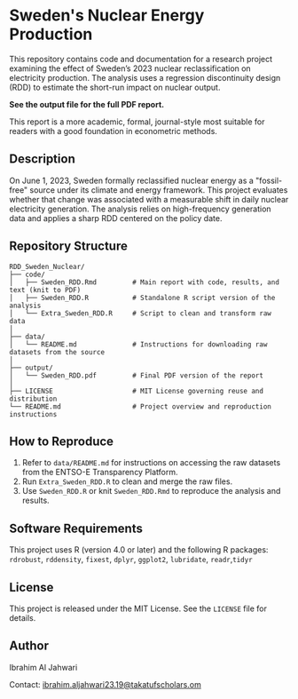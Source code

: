 # Sweden's Nuclear Energy Production

This repository contains code and documentation for a research project examining the effect of Sweden’s 2023 nuclear reclassification on electricity production. The analysis uses a regression discontinuity design (RDD) to estimate the short-run impact on nuclear output.

**See the output file for the full PDF report.** 

This report is a more academic, formal, journal-style most suitable for readers with a good foundation in econometric methods. 

## Description

On June 1, 2023, Sweden formally reclassified nuclear energy as a "fossil-free" source under its climate and energy framework. This project evaluates whether that change was associated with a measurable shift in daily nuclear electricity generation. The analysis relies on high-frequency generation data and applies a sharp RDD centered on the policy date.

## Repository Structure
```
RDD_Sweden_Nuclear/
├── code/
│   ├── Sweden_RDD.Rmd         # Main report with code, results, and text (knit to PDF)
│   ├── Sweden_RDD.R           # Standalone R script version of the analysis
│   └── Extra_Sweden_RDD.R     # Script to clean and transform raw data
│
├── data/
│   └── README.md              # Instructions for downloading raw datasets from the source
│
├── output/
│   └── Sweden_RDD.pdf         # Final PDF version of the report
│
├── LICENSE                    # MIT License governing reuse and distribution
└── README.md                  # Project overview and reproduction instructions
```

## How to Reproduce

1. Refer to `data/README.md` for instructions on accessing the raw datasets from the ENTSO-E Transparency Platform.
2. Run `Extra_Sweden_RDD.R` to clean and merge the raw files.
3. Use `Sweden_RDD.R` or knit `Sweden_RDD.Rmd` to reproduce the analysis and results.

## Software Requirements

This project uses R (version 4.0 or later) and the following R packages: `rdrobust`, `rddensity`, `fixest`, `dplyr`, `ggplot2`, `lubridate`, `readr`,`tidyr`

## License

This project is released under the MIT License. See the `LICENSE` file for details.

## Author

Ibrahim Al Jahwari

Contact: ibrahim.aljahwari23.19@takatufscholars.om

